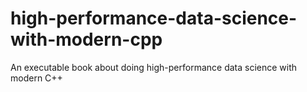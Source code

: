 # high-performance-data-science-with-modern-cpp
An executable book about doing high-performance data science with modern C++

